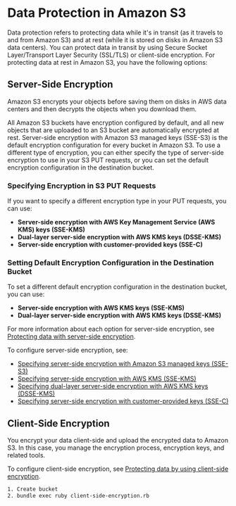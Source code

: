 # Data Protection in Amazon S3

Data protection refers to protecting data while it's in transit (as it travels to and from Amazon S3) and at rest (while it is stored on disks in Amazon S3 data centers). You can protect data in transit by using Secure Socket Layer/Transport Layer Security (SSL/TLS) or client-side encryption. For protecting data at rest in Amazon S3, you have the following options:

## Server-Side Encryption

Amazon S3 encrypts your objects before saving them on disks in AWS data centers and then decrypts the objects when you download them.

All Amazon S3 buckets have encryption configured by default, and all new objects that are uploaded to an S3 bucket are automatically encrypted at rest. Server-side encryption with Amazon S3 managed keys (SSE-S3) is the default encryption configuration for every bucket in Amazon S3. To use a different type of encryption, you can either specify the type of server-side encryption to use in your S3 PUT requests, or you can set the default encryption configuration in the destination bucket.

### Specifying Encryption in S3 PUT Requests

If you want to specify a different encryption type in your PUT requests, you can use:
- **Server-side encryption with AWS Key Management Service (AWS KMS) keys (SSE-KMS)**
- **Dual-layer server-side encryption with AWS KMS keys (DSSE-KMS)**
- **Server-side encryption with customer-provided keys (SSE-C)**

### Setting Default Encryption Configuration in the Destination Bucket

To set a different default encryption configuration in the destination bucket, you can use:
- **Server-side encryption with AWS KMS keys (SSE-KMS)**
- **Dual-layer server-side encryption with AWS KMS keys (DSSE-KMS)**

For more information about each option for server-side encryption, see [Protecting data with server-side encryption](https://docs.aws.amazon.com/AmazonS3/latest/dev/serv-side-encryption.html).

To configure server-side encryption, see:
- [Specifying server-side encryption with Amazon S3 managed keys (SSE-S3)](https://docs.aws.amazon.com/AmazonS3/latest/dev/UsingServerSideEncryption.html)
- [Specifying server-side encryption with AWS KMS (SSE-KMS)](https://docs.aws.amazon.com/AmazonS3/latest/dev/UsingKMSEncryption.html)
- [Specifying dual-layer server-side encryption with AWS KMS keys (DSSE-KMS)](https://docs.aws.amazon.com/AmazonS3/latest/dev/UsingDSSEncryption.html)
- [Specifying server-side encryption with customer-provided keys (SSE-C)](https://docs.aws.amazon.com/AmazonS3/latest/dev/ServerSideEncryptionCustomerKeys.html)

## Client-Side Encryption

You encrypt your data client-side and upload the encrypted data to Amazon S3. In this case, you manage the encryption process, encryption keys, and related tools.

To configure client-side encryption, see [Protecting data by using client-side encryption](https://docs.aws.amazon.com/AmazonS3/latest/dev/UsingClientSideEncryption.html).

```sh
1. Create bucket
2. bundle exec ruby client-side-encryption.rb
```